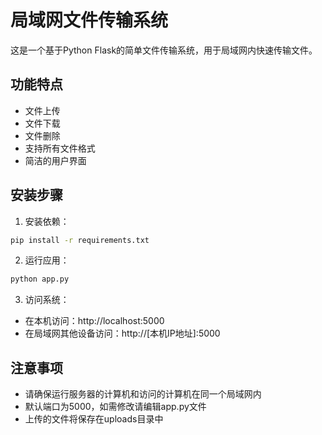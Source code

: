 # 局域网文件传输系统

这是一个基于Python Flask的简单文件传输系统，用于局域网内快速传输文件。

## 功能特点

- 文件上传
- 文件下载
- 文件删除
- 支持所有文件格式
- 简洁的用户界面

## 安装步骤

1. 安装依赖：
```bash
pip install -r requirements.txt
```

2. 运行应用：
```bash
python app.py
```

3. 访问系统：
- 在本机访问：http://localhost:5000
- 在局域网其他设备访问：http://[本机IP地址]:5000

## 注意事项

- 请确保运行服务器的计算机和访问的计算机在同一个局域网内
- 默认端口为5000，如需修改请编辑app.py文件
- 上传的文件将保存在uploads目录中 